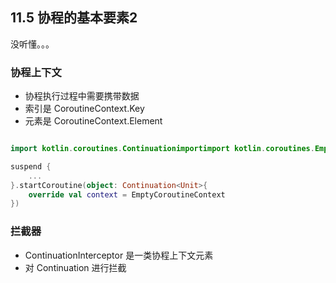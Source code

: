 ## 11.5 协程的基本要素2

没听懂。。。

### 协程上下文
- 协程执行过程中需要携带数据
- 索引是 CoroutineContext.Key
- 元素是 CoroutineContext.Element
```kotlin

import kotlin.coroutines.Continuationimportimport kotlin.coroutines.EmptyCoroutineContext kotlin.coroutines.startCoroutine

suspend {
    ...
}.startCoroutine(object: Continuation<Unit>{
    override val context = EmptyCoroutineContext
})
```

### 拦截器

- ContinuationInterceptor 是一类协程上下文元素
- 对 Continuation 进行拦截
